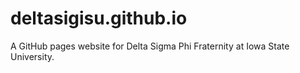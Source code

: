 # deltasigisu.github.io
A GitHub pages website for Delta Sigma Phi Fraternity at Iowa State University.
